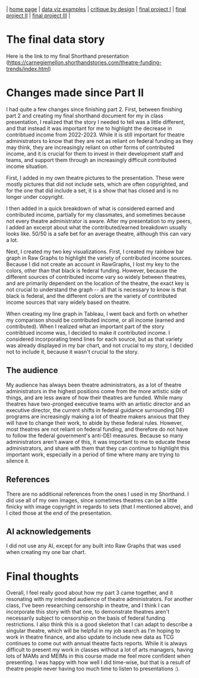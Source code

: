 | [home page](https://cmustudent.github.io/tswd-portfolio-templates/) | [data viz examples](dataviz-examples) | [critique by design](critique-by-design) | [final project I](final-project-part-one) | [final project II](final-project-part-two) | [final project III](final-project-part-three) |

# The final data story
Here is the link to my final Shorthand presentation
(https://carnegiemellon.shorthandstories.com/theatre-funding-trends/index.html)

# Changes made since Part II
I had quite a few changes since finishing part 2. First, between finishing part 2 and creating my final shorthand document for my in class presentation, I realized that the story I needed to tell was a little different, and that instead it was important for me to highlight the decrease in contribtued income from 2022-2023. While it is still important for theatre administrators to know that they are not as reliant on federal funding as they may think, they are increasingly reliant on other forms of contributed income, and it is crucial for them to invest in their development staff and teams, and support them through an increasingly difficult contributed income situation. 

First, I added in my own theatre pictures to the presentation. These were mostly pictures that did not include sets, which are often copyrighted, and for the one that did include a set, it is a show that has closed and is no longer under copyright. 

I then added in a quick breakdown of what is considered earned and contributed income, partially for my classmates, and sometimes because not every theatre administrator is aware. After my presentation to my peers, I added an excerpt about what the contributed/earned breakdown usually looks like. 50/50 is a safe bet for an average theatre, although this can vary a lot. 

Next, I created my two key visualizations. First, I created my rainbow bar graph in Raw Graphs to highlight the variety of contributed income sources. Because I did not create an account in RawGraphs, I lost my key to the colors, other than that black is federal funding. However, because the different sources of contributed income vary so widely between theatres, and are primarily dependent on the location of the theatre, the exact key is not crucial to understand the graph -- all that is necessary to know is that black is federal, and the different colors are the variety of contributed income sources that vary widely based on theatre. 

When creating my line graph in Tableau, I went back and forth on whether my comparison should be contributed income, or all income (earned and contributed). When I realized what an important part of the story contribtued income was, I decided to make it contributed income. I considered incorporating trend lines for each source, but as that variety was already displayed in my bar chart, and not crucial to my story, I decided not to include it, because it wasn't crucial to the story. 

## The audience
My audience has always been theatre administrators, as a lot of theatre administrators in the highest positions come from the more artistic side of things, and are less aware of how their theatres are funded. While many theatres have two-pronged executive teams with an artistic director and an executive director, the current shifts in federal guidance surrounding DEI programs are increasingly making a lot of theatre makers anxious that they will have to change their work, to abide by these federal rules. However, most theatres are not reliant on federal funding, and therefore do not have to follow the federal government's anti-DEI measures. Because so many administrators aren't aware of this, it was important to me to educate these administrators, and share with them that they can continue to highlight this important work, especially in a period of time where many are trying to silence it. 

## References
There are no additional references from the ones I used in my Shorthand. I did use all of my own images, since sometimes theatres can be a little finicky with image copyright in regards to sets (that I mentioned above), and I cited those at the end of the presentation. 

## AI acknowledgements
I did not use any AI, except for any built into Raw Graphs that was used when creating my one bar chart. 

# Final thoughts
Overall, I feel really good about how my part 3 came together, and it resonating with my intended audience of theatre administrators. For another class, I've been researching censorship in theatre, and I think I can incorporate this story with that one, to demonstrate theatres aren't necessarily subject to censorship on the basis of federal funding restrictions. I also think this is a good skeleton that I can adapt to describe a singular theatre, which will be helpful in my job search as I'm hoping to work in theatre finance, and also update to include new data as TCG continues to come out with annual theatre facts reports. While it is always difficult to present my work in classes without a lot of arts managers, having lots of MAMs and MEIMs in this course made me feel more confident when presenting. I was happy with how well I did time-wise, but that is a result of theatre people never having too much time to listen to presentations :). 



